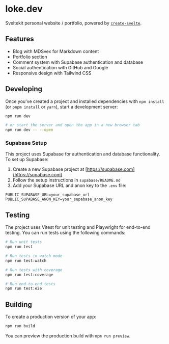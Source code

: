 # loke.dev

Sveltekit personal website / portfolio, powered by [`create-svelte`](https://github.com/sveltejs/kit/tree/master/packages/create-svelte).

## Features

- Blog with MDSvex for Markdown content
- Portfolio section
- Comment system with Supabase authentication and database
- Social authentication with GitHub and Google
- Responsive design with Tailwind CSS

## Developing

Once you've created a project and installed dependencies with `npm install` (or `pnpm install` or `yarn`), start a development server:

```bash
npm run dev

# or start the server and open the app in a new browser tab
npm run dev -- --open
```

### Supabase Setup

This project uses Supabase for authentication and database functionality. To set up Supabase:

1. Create a new Supabase project at [https://supabase.com](https://supabase.com)
2. Follow the setup instructions in `supabase/README.md`
3. Add your Supabase URL and anon key to the `.env` file:

```
PUBLIC_SUPABASE_URL=your_supabase_url
PUBLIC_SUPABASE_ANON_KEY=your_supabase_anon_key
```

## Testing

The project uses Vitest for unit testing and Playwright for end-to-end testing. You can run tests using the following commands:

```bash
# Run unit tests
npm run test

# Run tests in watch mode
npm run test:watch

# Run tests with coverage
npm run test:coverage

# Run end-to-end tests
npm run test:e2e
```

## Building

To create a production version of your app:

```bash
npm run build
```

You can preview the production build with `npm run preview`.
